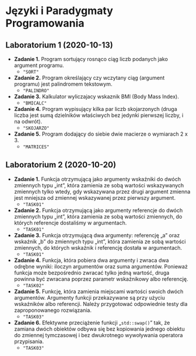 # Języki i Paradygmaty Programowania

## Laboratorium 1 (2020-10-13)
 * **Zadanie 1.** Program sortujący rosnąco ciąg liczb podanych jako argument programu.
   * `"SORT"`
 * **Zadanie 2.** Program określający czy wczytany ciąg (argument programu) jest palindromem tekstowym.
   * `"PALINDRO"`
 * **Zadanie 3.** Kalkulator wyliczajacy wskaznik BMI (Body Mass Index).
   * `"BMICALC"`
 * **Zadanie 4.** Program wypisujący kilka par liczb skojarzonych (druga liczba jest sumą dzielników właściwych bez jedynki pierwszej liczby, i na odwrót).
   * `"SKOJARZO"`
 * **Zadanie 5.** Program dodający do siebie dwie macierze o wymiarach 2 x 3.
   * `"MATRICES"`

## Laboratorium 2 (2020-10-20)
 * **Zadanie 1.** Funkcja otrzymującą jako argumenty wskaźniki do dwóch zmiennych typu „int”, która zamienia ze sobą wartości wskazywanych zmiennych tylko wtedy, gdy wskazywana przez drugi argument zmienna jest mniejsza od zmiennej wskazywanej przez pierwszy argument.
   * `"TASK01"`
 * **Zadanie 2.** Funkcja otrzymującą jako argumenty referencje do dwóch zmiennych typu „int”, która zamienia ze sobą wartości zmiennych, do których referencje dostaliśmy w argumentach.
   * `"TASK01"`
 * **Zadanie 3.** Funkcja otrzymującą dwa argumenty: referencję „a” oraz wskaźnik „b” do zmiennych typu „int”, która zamienia ze sobą wartości zmiennych, do których wskaźnik i referencję dostała w argumentach.
   * `"TASK01"`
 * **Zadanie 4.** Funkcja, która pobiera dwa argumenty i zwraca dwa odrębne wyniki: iloczyn argumentów oraz suma argumentów. Ponieważ funkcja może bezpośrednio zwracać tylko jedną wartość, druga powinna być zwracana poprzez parametr wskaźnikowy albo referencję.
   * `"TASK02"`
 * **Zadanie 5.** Funkcję, która zamienia miejscami wartości swoich dwóch argumentów. Argumenty funkcji przekazywane są przy użyciu wskaźników albo referencji. Należy przygotować odpowiednie testy dla zaproponowanego rozwiązania.
   * `"TASK03"`
 * **Zadanie 6.** Efektywne przeciążenie funkcji „`std::swap()`” tak, że zamiana dwóch obiektów odbywa się bez kopiowania jednego obiektu do zmiennej tymczasowej i bez dwukrotnego wywoływania operatora przypisania.
   * `"TASK03"`
